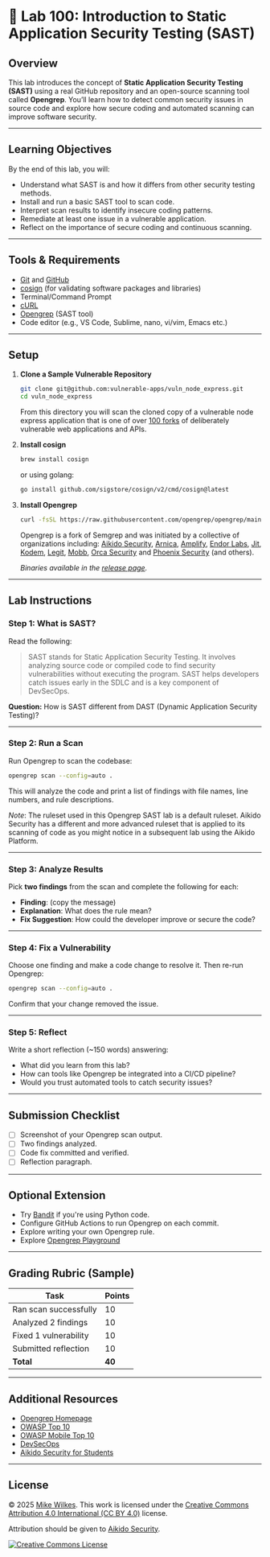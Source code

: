 
# 🧪 Lab 100: Introduction to Static Application Security Testing (SAST)

## Overview

This lab introduces the concept of **Static Application Security Testing (SAST)** using a real GitHub repository and an open-source scanning tool called **Opengrep**. You’ll learn how to detect common security issues in source code and explore how secure coding and automated scanning can improve software security.

---

## Learning Objectives

By the end of this lab, you will:

- Understand what SAST is and how it differs from other security testing methods.
- Install and run a basic SAST tool to scan code.
- Interpret scan results to identify insecure coding patterns.
- Remediate at least one issue in a vulnerable application.
- Reflect on the importance of secure coding and continuous scanning.

---

## Tools & Requirements

- [Git](https://git-scm.com/) and [GitHub](https://github.com/)
- [cosign](https://github.com/sigstore/cosign) (for validating software packages and libraries)
- Terminal/Command Prompt
- [cURL](https://en.wikipedia.org/wiki/CURL)
- [Opengrep](https://www.opengrep.dev/) (SAST tool)
- Code editor (e.g., VS Code, Sublime, nano, vi/vim, Emacs etc.)

---

## Setup

1. **Clone a Sample Vulnerable Repository**
   ```bash
   git clone git@github.com:vulnerable-apps/vuln_node_express.git
   cd vuln_node_express
   ```
   From this directory you will scan the cloned copy of a vulnerable node express application that is one of over [100 forks](https://github.com/vulnerable-apps) of deliberately vulnerable web applications and APIs.

2. **Install cosign**
   ```bash
   brew install cosign
   ```

   or using golang:

   ```bash
   go install github.com/sigstore/cosign/v2/cmd/cosign@latest
   ```

3. **Install Opengrep**
   ```bash
   curl -fsSL https://raw.githubusercontent.com/opengrep/opengrep/main/install.sh | bash
   ```
   Opengrep is a fork of Semgrep and was initiated by a collective of organizations including: [Aikido Security](https://www.aikido.dev/), [Arnica](https://www.arnica.io/), [Amplify](https://amplify.security/), [Endor Labs](https://www.endorlabs.com/), [Jit](https://www.jit.io/), [Kodem](https://www.kodemsecurity.com/), [Legit](https://www.legitsecurity.com/), [Mobb](https://www.mobb.ai/), [Orca Security](https://orca.security/) and [Phoenix Security](https://phoenix.security/) (and others).

   _Binaries available in the [release page](https://github.com/opengrep/opengrep/releases)._

---

## Lab Instructions

### Step 1: What is SAST?

Read the following:
> SAST stands for Static Application Security Testing. It involves analyzing source code or compiled code to find security vulnerabilities without executing the program. SAST helps developers catch issues early in the SDLC and is a key component of DevSecOps.

**Question:** How is SAST different from DAST (Dynamic Application Security Testing)?

---

### Step 2: Run a Scan

Run Opengrep to scan the codebase:
```bash
opengrep scan --config=auto .
```

This will analyze the code and print a list of findings with file names, line numbers, and rule descriptions.

_Note_: The ruleset used in this Opengrep SAST lab is a default ruleset. Aikido Security has a different and more advanced ruleset that is applied to its scanning of code as you might notice in a subsequent lab using the Aikido Platform.

---

### Step 3: Analyze Results

Pick **two findings** from the scan and complete the following for each:

- **Finding**: (copy the message)
- **Explanation**: What does the rule mean?
- **Fix Suggestion**: How could the developer improve or secure the code?

---

### Step 4: Fix a Vulnerability

Choose one finding and make a code change to resolve it. Then re-run Opengrep:
```bash
opengrep scan --config=auto .
```

Confirm that your change removed the issue.

---

### Step 5: Reflect

Write a short reflection (~150 words) answering:

- What did you learn from this lab?
- How can tools like Opengrep be integrated into a CI/CD pipeline?
- Would you trust automated tools to catch security issues?

---

## Submission Checklist

- [ ] Screenshot of your Opengrep scan output.
- [ ] Two findings analyzed.
- [ ] Code fix committed and verified.
- [ ] Reflection paragraph.

---

## Optional Extension

- Try [Bandit](https://bandit.readthedocs.io/en/latest/) if you're using Python code.
- Configure GitHub Actions to run Opengrep on each commit.
- Explore writing your own Opengrep rule.
- Explore [Opengrep Playground](https://github.com/opengrep/opengrep-playground)

---

## Grading Rubric (Sample)

| Task                              | Points |
|-----------------------------------|--------|
| Ran scan successfully             | 10     |
| Analyzed 2 findings               | 10     |
| Fixed 1 vulnerability             | 10     |
| Submitted reflection              | 10     |
| **Total**                         | **40** |

---

## Additional Resources

- [Opengrep Homepage](https://opengrep.dev/)
- [OWASP Top 10](https://owasp.org/www-project-top-ten/)
- [OWASP Mobile Top 10](https://owasp.org/www-project-mobile-top-10/)
- [DevSecOps](https://www.redhat.com/en/topics/devops/what-is-devsecops)
- [Aikido Security for Students](https://www.aikido.dev/aikido-for-students)

---

## License

© 2025 [Mike Wilkes](https://www.linkedin.com/in/eclectiqus/). This work is licensed under the [Creative Commons Attribution 4.0 International (CC BY 4.0)](https://creativecommons.org/licenses/by/4.0/) license.

Attribution should be given to [Aikido Security](https://aikido.dev).

[![Creative Commons License](https://licensebuttons.net/l/by/4.0/88x31.png)](https://creativecommons.org/licenses/by/4.0/)

